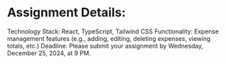 # Assignment Details:

Technology Stack: React, TypeScript, Tailwind CSS
Functionality: Expense management features (e.g., adding, editing, deleting expenses, viewing totals, etc.)
Deadline: Please submit your assignment by Wednesday, December 25, 2024, at 9 PM.
